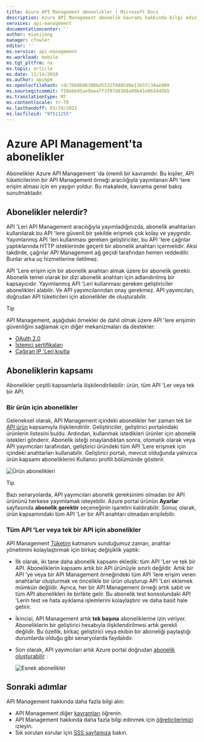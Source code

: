 ```yaml
---
title: Azure API Management abonelikler | Microsoft Docs
description: Azure API Management abonelik kavramı hakkında bilgi edinin. Tüketiciler Azure API Management abonelikler kullanarak API 'lere erişim sağlar.
services: api-management
documentationcenter: ''
author: miaojiang
manager: cfowler
editor: ''
ms.service: api-management
ms.workload: mobile
ms.tgt_pltfrm: na
ms.topic: article
ms.date: 11/14/2018
ms.author: apimpm
ms.openlocfilehash: cdc7668b06308bd5532f4885d0e1365fc34ae989
ms.sourcegitcommit: f28ebb95ae9aaaff3f87d8388a09b41e0b3445b5
ms.translationtype: MT
ms.contentlocale: tr-TR
ms.lasthandoff: 03/29/2021
ms.locfileid: "97511255"
---
```

# <a name="subscriptions-in-azure-api-management"></a>Azure API Management'ta abonelikler

Abonelikler Azure API Management 'da önemli bir kavramdır. Bu kişiler, API tüketicilerinin bir API Management örneği aracılığıyla yayımlanan API 'lere erişim alması için en yaygın yoldur. Bu makalede, kavrama genel bakış sunulmaktadır.

## <a name="what-are-subscriptions"></a>Abonelikler nelerdir?

API 'Leri API Management aracılığıyla yayımladığınızda, abonelik anahtarları kullanılarak bu API 'lere güvenli bir şekilde erişmek çok kolay ve yaygındır. Yayımlanmış API 'leri kullanması gereken geliştiriciler, bu API 'lere çağrılar yaptıklarında HTTP isteklerinde geçerli bir abonelik anahtarı içermelidir. Aksi takdirde, çağrılar API Management ağ geçidi tarafından hemen reddedilir. Bunlar arka uç hizmetlerine iletilmez.

API 'Lere erişim için bir abonelik anahtarı almak üzere bir abonelik gerekir. Abonelik temel olarak bir dizi abonelik anahtarı için adlandırılmış bir kapsayıcıdır. Yayımlanmış API 'Leri kullanması gereken geliştiriciler abonelikleri alabilir. Ve API yayımcılarından onay gerekmez. API yayımcıları, doğrudan API tüketicileri için abonelikler de oluşturabilir.

> [!TIP]
> API Management, aşağıdaki örnekler de dahil olmak üzere API 'lere erişimin güvenliğini sağlamak için diğer mekanizmaları da destekler:
> - [OAuth 2.0](api-management-howto-protect-backend-with-aad.md)
> - [İstemci sertifikaları](api-management-howto-mutual-certificates-for-clients.md)
> - [Çağıran IP 'Leri kısıtla](./api-management-access-restriction-policies.md#RestrictCallerIPs)

## <a name="scope-of-subscriptions"></a>Aboneliklerin kapsamı

Abonelikler çeşitli kapsamlarla ilişkilendirilebilir: ürün, tüm API 'Ler veya tek bir API.

### <a name="subscriptions-for-a-product"></a>Bir ürün için abonelikler

Geleneksel olarak, API Management içindeki abonelikler her zaman tek bir [API ürün](api-management-terminology.md) kapsamıyla ilişkilendirilir. Geliştiriciler, geliştirici portalındaki ürünlerin listesini buldu. Ardından, kullanmak istedikleri ürünler için abonelik istekleri gönderir. Abonelik isteği onaylandıktan sonra, otomatik olarak veya API yayımcıları tarafından, geliştirici üründeki tüm API 'Lere erişmek için içindeki anahtarları kullanabilir. Geliştirici portalı, mevcut olduğunda yalnızca ürün kapsamı aboneliklerini Kullanıcı profili bölümünde gösterir. 

![Ürün abonelikleri](./media/api-management-subscriptions/product-subscription.png)

> [!TIP]
> Bazı senaryolarda, API yayımcıları abonelik gereksinimi olmadan bir API ürününü herkese yayımlamak isteyebilir. Azure portal ürünün **Ayarlar** sayfasında **abonelik gerektir** seçeneğinin işaretini kaldırabilir. Sonuç olarak, ürün kapsamındaki tüm API 'Ler bir API anahtarı olmadan erişilebilir.

### <a name="subscriptions-for-all-apis-or-an-individual-api"></a>Tüm API 'Ler veya tek bir API için abonelikler

API Management [Tüketim](https://aka.ms/apimconsumptionblog) katmanını sunduğumuz zaman, anahtar yönetimini kolaylaştırmak için birkaç değişiklik yaptık:
- İlk olarak, iki tane daha abonelik kapsamı ekledik: tüm API 'Ler ve tek bir API. Aboneliklerin kapsamı artık bir API ürünüyle sınırlı değildir. Artık bir API 'ye veya bir API Management örneğindeki tüm API 'lere erişim veren anahtarlar oluşturmak ve öncelikle bir ürün oluşturup API 'Leri eklemek mümkün değildir. Ayrıca, her bir API Management örneği artık sabit ve tüm API abonelikleri ile birlikte gelir. Bu abonelik test konsolundaki API 'Lerin test ve hata ayıklama işlemlerini kolaylaştırır ve daha basit hale getirir.

- İkincisi, API Management artık **tek başına** aboneliklerine izin veriyor. Aboneliklerin bir geliştirici hesabıyla ilişkilendirilmesi artık gerekli değildir. Bu özellik, birkaç geliştirici veya ekibin bir aboneliği paylaştığı durumlarda olduğu gibi senaryolarda faydalıdır.

- Son olarak, API yayımcıları artık Azure portal doğrudan [abonelik oluşturabilir](api-management-howto-create-subscriptions.md) :

    ![Esnek abonelikler](./media/api-management-subscriptions/flexible-subscription.png)

## <a name="next-steps"></a>Sonraki adımlar
API Management hakkında daha fazla bilgi alın:

+ API Management diğer [kavramları](api-management-terminology.md) öğrenin.
+ API Management hakkında daha fazla bilgi edinmek için [öğreticilerimizi](import-and-publish.md) izleyin.
+ Sık sorulan sorular için [SSS sayfamıza](api-management-faq.md) bakın.
